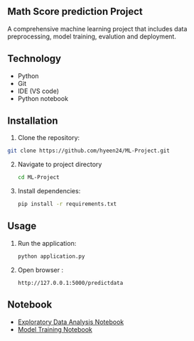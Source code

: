 ## Math Score prediction Project
A comprehensive machine learning project that includes data preprocessing, model training, evalution and deployment.

## Technology
- Python
- Git
- IDE (VS code)
- Python notebook

## Installation
1. Clone the repository:
  ```bash
  git clone https://github.com/hyeen24/ML-Project.git
  ```
2. Navigate to project directory
   ```bash
   cd ML-Project
   ```
3. Install dependencies:
   ```bash
   pip install -r requirements.txt
   ```

## Usage
1. Run the application:
   ```bash
   python application.py
   ```
2. Open browser :
   ```http
   http://127.0.0.1:5000/predictdata
   ```

## Notebook
- [Exploratory Data Analysis Notebook](https://github.com/hyeen24/ML-Project/blob/main/notebook/1%20.%20EDA%20STUDENT%20PERFORMANCE%20.ipynb)
- [Model Training Notebook](https://github.com/hyeen24/ML-Project/blob/main/notebook/2.%20MODEL%20TRAINING.ipynb)


